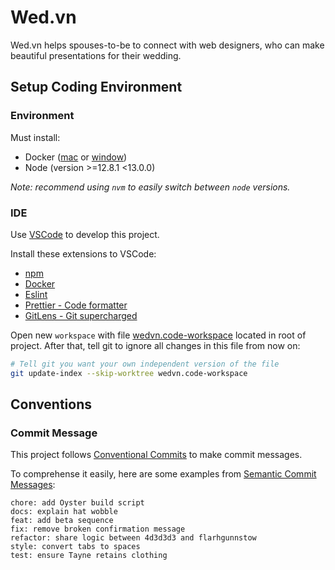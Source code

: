 # Wed.vn

Wed.vn helps spouses-to-be to connect with web designers, who can make beautiful presentations for their wedding.

## Setup Coding Environment

### Environment

Must install:

- Docker ([mac](https://docs.docker.com/docker-for-mac/install/) or [window](https://docs.docker.com/docker-for-windows/install/))
- Node (version >=12.8.1 <13.0.0)

_Note: recommend using `nvm` to easily switch between `node` versions._

### IDE

Use [VSCode](https://code.visualstudio.com/) to develop this project.

Install these extensions to VSCode:

- [npm](https://marketplace.visualstudio.com/items?itemName=eg2.vscode-npm-script)
- [Docker](https://marketplace.visualstudio.com/items?itemName=ms-azuretools.vscode-docker)
- [Eslint](https://marketplace.visualstudio.com/items?itemName=dbaeumer.vscode-eslint)
- [Prettier - Code formatter](https://marketplace.visualstudio.com/items?itemName=esbenp.prettier-vscode)
- [GitLens - Git supercharged](https://marketplace.visualstudio.com/items?itemName=eamodio.gitlens)

Open new `workspace` with file [wedvn.code-workspace](./wedvn.code-workspace) located in root of project. After that, tell git to ignore all changes in this file from now on:

```bash
# Tell git you want your own independent version of the file
git update-index --skip-worktree wedvn.code-workspace
```

## Conventions

### Commit Message

This project follows [Conventional Commits](https://www.conventionalcommits.org/en/v1.0.0-beta.2/) to make commit messages.

To comprehense it easily, here are some examples from [Semantic Commit Messages](https://seesparkbox.com/foundry/semantic_commit_messages):

```
chore: add Oyster build script
docs: explain hat wobble
feat: add beta sequence
fix: remove broken confirmation message
refactor: share logic between 4d3d3d3 and flarhgunnstow
style: convert tabs to spaces
test: ensure Tayne retains clothing
```
